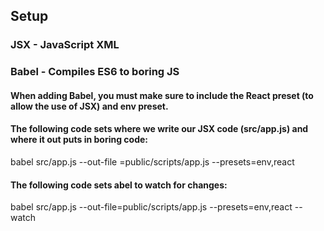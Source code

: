 ## Setup

### JSX - JavaScript XML

### Babel - Compiles ES6 to boring JS

#### When adding Babel, you must make sure to include the React preset (to allow the use of JSX) and env preset.

#### The following code sets where we write our JSX code (src/app.js) and where it out puts in boring code:

babel src/app.js --out-file =public/scripts/app.js --presets=env,react

#### The following code sets  abel to watch for changes: 
babel src/app.js --out-file=public/scripts/app.js --presets=env,react --watch 
